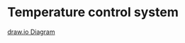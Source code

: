 # Temperature control system
[draw.io Diagram](https://www.draw.io/?lightbox=1&highlight=0000ff&edit=_blank&layers=1&nav=1&title=Untitled%20Diagram.xml#R7Vptc9o4EP41fIzH8guEj0CS3s20M0zTmfY%2BZYQtbF1ty5VFgPz6W9mSX5ChNBDo5S4zBGklreTdfR6tZAbuLN184DiPP7GQJAPHDjcD927gOMhzhvAlJdtKMhqOK0HEaag6NYJH%2BkKU0FbSFQ1J0ekoGEsEzbvCgGUZCURHhjln6263JUu6s%2BY4IobgMcCJKf1KQxFX0lvfbuR%2FEBrFemZkq5YFDr5HnK0yNd%2FAcZflX9WcYq1L9S9iHLJ1S%2BTeD9wZZ0xUpXQzI4m0rTZbNe5hT2u9bk4yccwAtxrwjJMV0SseJjB0umSgARYotsoowx8ruappQjNyE6unn0AXJOfwmw5QiuT3o6t1wfyVuqpBPXqt2QlxERO5IhtaY5EmUERQBOvksku6iWScWXhduFbhytXRJJmxhPFSgXtv%2B44n5dAvpPDsui1jGZGKchzQLPrCcjWJEkyZECxVsgQvSDJnBRWUZSALQA8BJdNnwgWF4Pi402GhRk9xQqPeERPVIOTE6rllG9ns9ReqowDQRVhKBN9CFzXA1QhRwNIRuW6idDS0%2FEoYt0J0rDyNFTKiWnUTHVBQAbInWFzDcyQE3KgqSRZsfd8IpiUO%2BvxKNlR8a5X%2Fkl2sW1WbE05hbdKQ5UAwDd9%2Ba1eq%2Fj5U%2FyZCbBV%2F4JVgIGJcxCxiGfiLlf5Gtenlag8bHh6OrXigenmKejCPiO7l9fuHkwQL%2BtxVf5KxPQOaj0Qi8o4UlINVHfsLSXPDIxBbomttDgNe8KLsIE2YM5qJcmX%2BdODfHRO%2FKQ3D0qUlRqY1ybUgqGjuQJQrslYraTiw7YQqxPaGv205SHtl21F%2BtP2V7rk0QqP4xkV9WrUCtlwW0vg77qsXeJRHNVb3wKeJ234MoX4M2b%2BGIdTF0OgqIPL8C4HIRwaIKtDYd1hgvT2F9FlvTTOcEg4N9gOREKu3r1aXd4Y43%2B73RY04F%2Fm3HWy4Z0Ec6ir13wBwJoNO5n%2BC4AMWZI23p6UhOKdPkVJk5CN348nIQ%2FvzkX9jquE6l8w1ZNfX5RpH8aTjHyBFp67v0ujbMiXqo8oLMWUPWGouXLa4sEWEPUz6rpmyCslDuYl963cg45zGlOclQ%2B9Nso8yC69x1cnWLb8NK3Qd%2BOzJJ8%2BOH2Ti5zMu8gXh5XxzOpB3IpJTe3ChNxialvcSP98Fjgj1%2Fn0BllTdlyzpRvp1Wk450VJbS6AcCyFvWybSBM7DKk8YDq01%2FQ6EGFJsMR6BWNZzWYcyyeCfiFfpAr4D%2BZGF2gpPc%2Fr0EVxtFc9yJLLtfHPT22rlWXSePWy4u4fpU1VrD6vvbtpbGNI3WKfEhIcMT78x5C6e3CPfxNzFjsieY%2B5ZK16u910ejr3DwX5jW7bvdM%2BxNycej8%2B6BelgaZ%2FGYsJTFjCgFwIts5iaTusiYh1TQR5zXEbgGvLxrj%2FPQBr%2BDmkMbTPxRU4PaQztM%2Bwj4wtzxuUvBNDwipzhmDcCO3nuu6KMKpwOUobnjH5jyhga7vpKFgFOr84Sw%2FEVWcI1o9ikjSycyFdhMg4TXBQ0kFcZADphituUcSB%2F7z0TH%2BCYnovI11FGT2a%2FJ7FvWd%2FvMb6WnXh5Vd%2BF6IPerlOrxatRjV9NRaMdRWhHUfXIhqJXQMntyZb%2BP%2BF33z4chrxtIQ85HX%2F9TlzpmS9zHzghL2BTx%2F4MKzRvPK9Nmmh8QdL0bk2OPD216r7D7N4r7pzHrnWv6PUc0i52RhsbQfkfeI1ZhdqvvFQ5NevSCR3qV3teojHPcVP5m5uSaGYJJWqvuuohbvfiZ%2FRmRAPV5gc7lTmbX0W59%2F8A)

